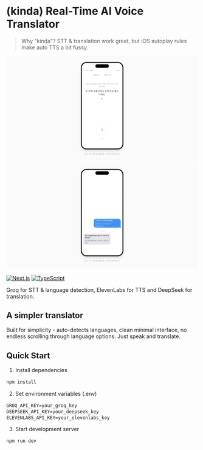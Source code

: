 # (kinda) Real-Time AI Voice Translator 

> Why "kinda"? STT & translation work great, but iOS autoplay rules make auto TTS a bit fussy. 

![Translation Interface](./assets/images/0.png)
![Voice Settings](./assets/images/1.png)

[![Next.js](https://img.shields.io/badge/Next.js-14.2.3-black?style=flat&logo=next.js)](https://nextjs.org/)
[![TypeScript](https://img.shields.io/badge/TypeScript-5.0-blue?style=flat&logo=typescript)](https://www.typescriptlang.org/)

Groq for STT & language detection, ElevenLabs for TTS and DeepSeek for translation.

## A simpler translator

Built for simplicity - auto-detects languages, clean minimal interface, no endless scrolling through language options. Just speak and translate.

## Quick Start
1. Install dependencies
```bash
npm install
```

2. Set environment variables (.env)
```env
GROQ_API_KEY=your_groq_key
DEEPSEEK_API_KEY=your_deepseek_key
ELEVENLABS_API_KEY=your_elevenlabs_key
```

3. Start development server
```bash
npm run dev
```
